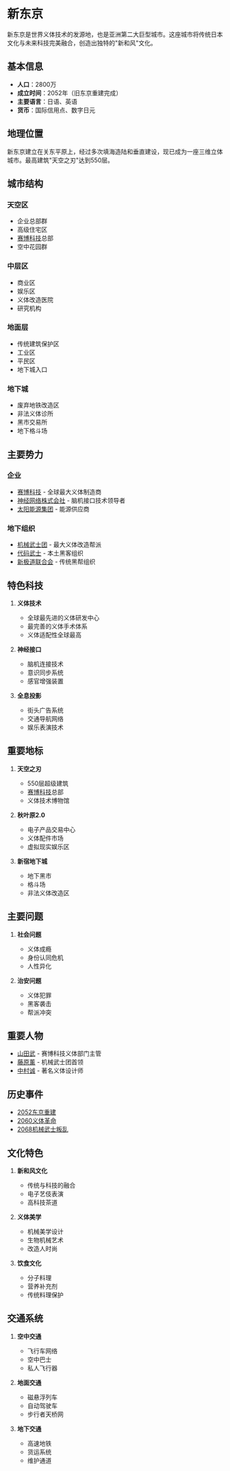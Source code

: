 # 新东京

新东京是世界义体技术的发源地，也是亚洲第二大巨型城市。这座城市将传统日本文化与未来科技完美融合，创造出独特的"新和风"文化。

## 基本信息

- **人口**：2800万
- **成立时间**：2052年（旧东京重建完成）
- **主要语言**：日语、英语
- **货币**：国际信用点、数字日元

## 地理位置

新东京建立在关东平原上，经过多次填海造陆和垂直建设，现已成为一座三维立体城市。最高建筑"天空之刃"达到550层。

## 城市结构

### 天空区
- 企业总部群
- 高级住宅区
- [赛博科技](/组织/赛博科技.md)总部
- 空中花园群

### 中层区
- 商业区
- 娱乐区
- 义体改造医院
- 研究机构

### 地面层
- 传统建筑保护区
- 工业区
- 平民区
- 地下城入口

### 地下城
- 废弃地铁改造区
- 非法义体诊所
- 黑市交易所
- 地下格斗场

## 主要势力

### 企业
- [赛博科技](/组织/赛博科技.md) - 全球最大义体制造商
- [神经网络株式会社](/组织/神经网络株式会社.md) - 脑机接口技术领导者
- [太阳能源集团](/组织/太阳能源集团.md) - 能源供应商

### 地下组织
- [机械武士团](/组织/机械武士团.md) - 最大义体改造帮派
- [代码武士](/组织/代码武士.md) - 本土黑客组织
- [新极道联合会](/组织/新极道联合会.md) - 传统黑帮组织

## 特色科技

1. **义体技术**
   - 全球最先进的义体研发中心
   - 最完善的义体手术体系
   - 义体适配性全球最高

2. **神经接口**
   - 脑机连接技术
   - 意识同步系统
   - 感官增强装置

3. **全息投影**
   - 街头广告系统
   - 交通导航网络
   - 娱乐表演技术

## 重要地标

1. **天空之刃**
   - 550层超级建筑
   - [赛博科技](/组织/赛博科技.md)总部
   - 义体技术博物馆

2. **秋叶原2.0**
   - 电子产品交易中心
   - 义体配件市场
   - 虚拟现实娱乐区

3. **新宿地下城**
   - 地下黑市
   - 格斗场
   - 非法义体改造区

## 主要问题

1. **社会问题**
   - 义体成瘾
   - 身份认同危机
   - 人性异化

2. **治安问题**
   - 义体犯罪
   - 黑客袭击
   - 帮派冲突

## 重要人物

- [山田武](/人物/山田武.md) - 赛博科技义体部门主管
- [藤原薰](/人物/藤原薰.md) - 机械武士团首领
- [中村诚](/人物/中村诚.md) - 著名义体设计师

## 历史事件

- [2052东京重建](/历史/2052东京重建.md)
- [2060义体革命](/历史/2060义体革命.md)
- [2068机械武士叛乱](/历史/2068机械武士叛乱.md)

## 文化特色

1. **新和风文化**
   - 传统与科技的融合
   - 电子艺伎表演
   - 高科技茶道

2. **义体美学**
   - 机械美学设计
   - 生物机械艺术
   - 改造人时尚

3. **饮食文化**
   - 分子料理
   - 营养补充剂
   - 传统料理保护

## 交通系统

1. **空中交通**
   - 飞行车网络
   - 空中巴士
   - 私人飞行器

2. **地面交通**
   - 磁悬浮列车
   - 自动驾驶车
   - 步行者天桥网

3. **地下交通**
   - 高速地铁
   - 货运系统
   - 维护通道
